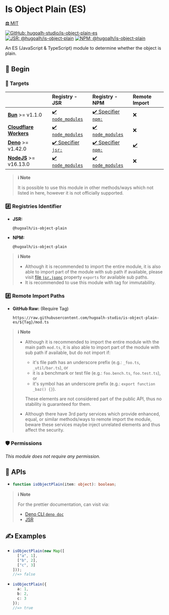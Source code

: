 # Is Object Plain (ES)

[**⚖️** MIT](./LICENSE.md)

[![GitHub: hugoalh-studio/is-object-plain-es](https://img.shields.io/github/v/release/hugoalh-studio/is-object-plain-es?label=hugoalh-studio/is-object-plain-es&labelColor=181717&logo=github&logoColor=ffffff&sort=semver&style=flat "GitHub: hugoalh-studio/is-object-plain-es")](https://github.com/hugoalh-studio/is-object-plain-es)
[![JSR: @hugoalh/is-object-plain](https://img.shields.io/jsr/v/@hugoalh/is-object-plain?label=@hugoalh/is-object-plain&labelColor=F7DF1E&logo=jsr&logoColor=000000&style=flat "JSR: @hugoalh/is-object-plain")](https://jsr.io/@hugoalh/is-object-plain)
[![NPM: @hugoalh/is-object-plain](https://img.shields.io/npm/v/@hugoalh/is-object-plain?label=@hugoalh/is-object-plain&labelColor=CB3837&logo=npm&logoColor=ffffff&style=flat "NPM: @hugoalh/is-object-plain")](https://www.npmjs.com/package/@hugoalh/is-object-plain)

An ES (JavaScript & TypeScript) module to determine whether the object is plain.

## 🔰 Begin

### 🎯 Targets

|  | **Registry - JSR** | **Registry - NPM** | **Remote Import** |
|:--|:--|:--|:--|
| **[Bun](https://bun.sh/)** >= v1.1.0 | [✔️ `node_modules`](https://jsr.io/docs/npm-compatibility) | [✔️ Specifier `npm:`](https://bun.sh/docs/runtime/autoimport) | ❌ |
| **[Cloudflare Workers](https://workers.cloudflare.com/)** | [✔️ `node_modules`](https://jsr.io/docs/with/cloudflare-workers) | [✔️ `node_modules`](https://docs.npmjs.com/using-npm-packages-in-your-projects) | ❌ |
| **[Deno](https://deno.land/)** >= v1.42.0 | [✔️ Specifier `jsr:`](https://jsr.io/docs/with/deno) | [✔️ Specifier `npm:`](https://docs.deno.com/runtime/manual/node/npm_specifiers) | [✔️](https://docs.deno.com/runtime/manual/basics/modules/#remote-import) |
| **[NodeJS](https://nodejs.org/)** >= v16.13.0 | [✔️ `node_modules`](https://jsr.io/docs/with/node) | [✔️ `node_modules`](https://docs.npmjs.com/using-npm-packages-in-your-projects) | ❌ |

> **ℹ️ Note**
>
> It is possible to use this module in other methods/ways which not listed in here, however it is not officially supported.

### #️⃣ Registries Identifier

- **JSR:**
  ```
  @hugoalh/is-object-plain
  ```
- **NPM:**
  ```
  @hugoalh/is-object-plain
  ```

> **ℹ️ Note**
>
> - Although it is recommended to import the entire module, it is also able to import part of the module with sub path if available, please visit [file `jsr.jsonc`](./jsr.jsonc) property `exports` for available sub paths.
> - It is recommended to use this module with tag for immutability.

### #️⃣ Remote Import Paths

- **GitHub Raw:** (Require Tag)
  ```
  https://raw.githubusercontent.com/hugoalh-studio/is-object-plain-es/${Tag}/mod.ts
  ```

> **ℹ️ Note**
>
> - Although it is recommended to import the entire module with the main path `mod.ts`, it is also able to import part of the module with sub path if available, but do not import if:
>
>   - it's file path has an underscore prefix (e.g.: `_foo.ts`, `_util/bar.ts`), or
>   - it is a benchmark or test file (e.g.: `foo.bench.ts`, `foo.test.ts`), or
>   - it's symbol has an underscore prefix (e.g.: `export function _baz() {}`).
>
>   These elements are not considered part of the public API, thus no stability is guaranteed for them.
> - Although there have 3rd party services which provide enhanced, equal, or similar methods/ways to remote import the module, beware these services maybe inject unrelated elements and thus affect the security.

### 🛡️ Permissions

*This module does not require any permission.*

## 🧩 APIs

- ```ts
  function isObjectPlain(item: object): boolean;
  ```

> **ℹ️ Note**
>
> For the prettier documentation, can visit via:
>
> - [Deno CLI `deno doc`](https://deno.land/manual/tools/documentation_generator)
> - [JSR](https://jsr.io/@hugoalh/is-object-plain)

## ✍️ Examples

- ```ts
  isObjectPlain(new Map([
    ["a", 1],
    ["b", 2],
    ["c", 3]
  ]));
  //=> false
  ```
- ```ts
  isObjectPlain({
    a: 1,
    b: 2,
    c: 3
  });
  //=> true
  ```
